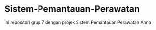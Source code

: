 Sistem-Pemantauan-Perawatan
===========================
ini repositori grup 7 dengan projek Sistem Pemantauan Perawatan
Anna
